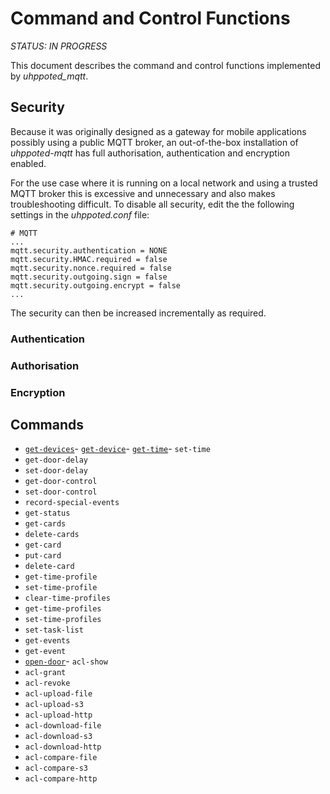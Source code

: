 # Command and Control Functions

*STATUS: IN PROGRESS*

This document describes the command and control functions implemented by _uhppoted_mqtt_.

## Security

Because it was originally designed as a gateway for mobile applications possibly using a public
MQTT broker, an out-of-the-box installation of _uhppoted-mqtt_ has full authorisation, authentication
and encryption enabled.

For the use case where it is running on a local network and using a trusted MQTT broker this is excessive
and unnecessary and also makes troubleshooting difficult. To disable all security, edit the
the following settings in the _uhppoted.conf_ file:

```
# MQTT
...
mqtt.security.authentication = NONE
mqtt.security.HMAC.required = false
mqtt.security.nonce.required = false
mqtt.security.outgoing.sign = false
mqtt.security.outgoing.encrypt = false
...
```

The security can then be increased incrementally as required.

### Authentication

### Authorisation

### Encryption

## Commands

- [`get-devices`](get-devices.md)- [`get-device`](get-device.md)- [`get-time`](get-time.md)- `set-time`
- `get-door-delay`
- `set-door-delay`
- `get-door-control`
- `set-door-control`
- `record-special-events`
- `get-status`
- `get-cards`
- `delete-cards`
- `get-card`
- `put-card`
- `delete-card`
- `get-time-profile`
- `set-time-profile`
- `clear-time-profiles`
- `get-time-profiles`
- `set-time-profiles`
- `set-task-list`
- `get-events`
- `get-event`
- [`open-door`](open-door.md)- `acl-show`
- `acl-grant`
- `acl-revoke`
- `acl-upload-file`
- `acl-upload-s3`
- `acl-upload-http`
- `acl-download-file`
- `acl-download-s3`
- `acl-download-http`
- `acl-compare-file`
- `acl-compare-s3`
- `acl-compare-http`

